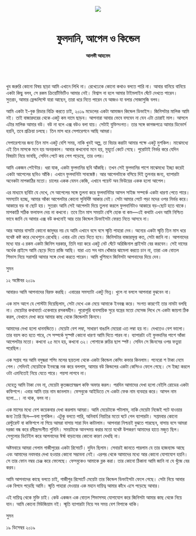 <div align=center>
<img src=https://images.prothomalo.com/prothomalo-bangla%2F2020-10%2F33bb28f3-29c1-4d69-8e1d-6740a9d5141c%2FAlvi_Ahmad_.png?rect=0%2C38%2C2844%2C1493&w=1200&ar=40%3A21&auto=format%2Ccompress&ogImage=true&mode=crop&overlay=&overlay_position=bottom&overlay_width_pct=1 />
<br><br>
<h1>ফুলদানি, আপেল ও কিন্ডেল</h1> 
<h4>আলভী আহমেদ</h4>
<br><br>
</div>

খুব জরুরি কোনো বিষয় ছাড়া আমি এখানে লিখি না। রেখেঢেকে কোনো কথাও বলতে পারি না। আবার বানিয়ে বানিয়ে একটা কিছু বলব, সে রকম ক্রিয়েটিভিটিও আমার নেই। বিশ্বাস না হলে আমার টাইমলাইন ঘেঁটে দেখতে পারেন। সুতরাং, আমার ফ্রেন্ডলিস্টে যারা আছেন, তারা ধরে নিতে পারেন যে আজও যা বলার সোজাসুজি বলব।

আমি একটা ই-বুক রিডার বিক্রি করতে চাই, ২০১৯ মডেলের একটা আমাজন কিন্ডেল ডিভাইস। জিনিসটার মালিক আমি নই। তাই বাজারদরের থেকে একটু কম দামে ছাড়ব। আপনারা আবার ভেবে বসবেন না যেন এটা চোরাই মাল। আসলে এটার মালিক আমার বউ। বউ না বলে এক্স বউও বলা যায়। সেটাই যুক্তিসংগত। তার সঙ্গে কাগজপত্রে আমার ডিভোর্স হয়নি, তবে প্রক্রিয়া চলছে। তিন মাস ধরে সেপারেশনে আছি আমরা।

সেপারেশনের জন্য তিন মাস একটু বেশি সময়, নাকি খুবই অল্প, তা বিচার করাটা আমার পক্ষে একটু মুশকিল। মাঝেমধ্যে এই তিন মাসকে মনে হয় অনন্তকাল। আবার কখনোবা মনে হয়, মুহূর্তে কেটে গেছে। পুরোটাই নির্ভর করে যেদিন বিষয়টা নিয়ে ভাবছি, সেদিন পেটে কয় পেগ পড়েছে, তার ওপর।

আমি একজন পেইন্টার। ধরা যাক, একটা ফুলদানির ছবি আঁকছি। তখন সেই ফুলদানির পাশে মাঝেমধ্যে ইচ্ছা করেই একটা আপেলের ছবিও আঁকি। এখানে ফুলদানিটা সাবজেক্ট। আর আপেলটাকে বসিয়ে দিই তুলনার জন্য, ব্যাপারটা অনেকটা মাপকাঠির মতো। চালের একক যেমন কেজি, এখানে পয়েন্ট অব ভিউয়ের একক হলো আপেল।

এর মাধ্যমে ছবিটা যে দেখে, সে আপেলের সঙ্গে তুলনা করে ফুলদানিটার আসল সাইজ সম্পর্কে একটা ধারণা পেতে পারে। সমস্যাটা হচ্ছে, আমার আঁকা আপেলটার কোনো সুনির্দিষ্ট আকার নেই। সেটা আমার পেটে পড়া মদের ওপর নির্ভর করে। আকারে বড় বা ছোট হয়। সুতরাং আমি সেই আপেলটা দিয়ে তুলনা করলে ফুলদানিটাও আকারে বড়-ছোট হতে থাকে। মাপকাঠি সঠিক ফলাফল দেয় না কখনো। তবে তিন মাস সময়টা বেশি হোক বা কম—এই কথাটা এখন আমি নিশ্চিত ভাবে জানি যে আমার এক্স বউ কখনোই আর তার কিন্ডেল ডিভাইসটা ফেরত নিতে আসবে না।

আর আমার বাসাটা কোনো জাদুঘর নয় যে আমি এখানে বসে বসে স্মৃতি পাহারা দেব। অন্যের একটা স্মৃতি তিন মাস ধরে যথেষ্ট কষ্ট করে দেখেশুনে রেখেছি। এবার এটা বেচে দিতে হবে। জিনিসটার বাজারমূল্য কত, সেটা জানি না। আপনাদের মধ্যে যার এ রকম একটা জিনিস দরকার, তিনি দয়া করে একটু নেট ঘেঁটে অরিজিনাল প্রাইসটা বের করবেন। সেই দামের অর্ধেক প্রাইসে আমি ছেড়ে দিতে রাজি আছি। যারা এত সব দাম খোঁজার ঝামেলা করতে চান না, তারা এক বোতল শিভাস নিয়ে সরাসরি আমার সঙ্গে দেখা করতে পারেন। আমি খুশিমনে জিনিসটা আপনাদের দিয়ে দেব।

সুমন

১২ অক্টোবর ২০১৯

আবারও আমি আপনাদের বিরক্ত করছি। এবারের সমস্যাটা একটু ভিন্ন। খুলে না বললে আপনারা বুঝবেন না।

এক মাস আগে যে পোস্টটা দিয়েছিলাম, সেটা দেখে এক মেয়ে আমাকে ইনবক্স করে। সংগত কারণেই তার নামটা বলছি না। মেয়েটার কথাবার্তা একেবারে রসকষহীন। পুরোপুরি ব্যবসায়িক সুরে যন্ত্রের মতো মেসেজ লিখে সে একটা জায়গা ঠিক করল, যেখানে দেখা করে আমার কাছ থেকে কিন্ডেলটা কিনবে।

আমাদের দেখা হলো ধানমন্ডিতে। মেয়েটা বেশ লম্বা, সাধারণ বাঙালি মেয়েরা এত লম্বা হয় না। দেখতেও বেশ ভালো। তার বয়স কত হতে পারে, সে সম্পর্কে সুস্পষ্ট কোনো ধারণা আমি দিতে পারব না। ব্যাপারটা ওই ফুলদানির পাশে আঁকা আপেলটার মতো। কখনো ২৫ মনে হয়, কখনো ৩২। পোশাকে রুচির ছাপ স্পষ্ট। সেদিন সে জিনসের ওপর ফতুয়া পরেছিল।

এক সপ্তাহ পর আমি বসুন্ধরা শপিং মলের ছয়তলা থেকে একটা কিন্ডেল কেসিং কভার কিনলাম। পনেরো শ টাকা নেমে গেল। সেদিনই মেয়েটাকে ইনবক্সে নক করে বললাম, আমার বউ কিন্ডলের একটা কেসিংও ফেলে গেছে। সে ইচ্ছা করলে ওটা এমনিতেই নিয়ে যেতে পারে। পয়সা লাগবে না।

যেহেতু আমি টাকা নেব না, মেয়েটা কৃতজ্ঞতাস্বরূপ কফি অফার করল। পরদিন আমাদের দেখা হলো বেইলি রোডের একটা কফিশপে। এবার আমি তার নাম জানলাম। ফেসবুকে আইডিতে সে একটা ফেক নাম ব্যবহার করে। আসল নাম হলো...। না থাক, বলব না।

এক মাসের মধ্যে বেশ কয়েকবার দেখা করলাম আমরা। আমি মেয়েটাকে পটালাম, নাকি মেয়েটা নিজেই পটে যাওয়ার জন্য তৈরি ছিল—বলা মুশকিল। এটুকু বলতে পারি, অনিবার্য নিয়তির মতো ঘটে গেল ব্যাপারটা। সপ্তমবার কোনো রেস্টুরেন্ট বা কফিশপে না গিয়ে আমরা বাসায় সারা দিন কাটালাম। আপনারা নিশ্চয়ই বুঝতে পারছেন, বাসায় বসে আমরা দরজা বন্ধ করে রবীন্দ্রসংগীত শুনিনি। সময়টাকে আনন্দময় করার মতো যথেষ্ট উপকরণ আমাদের হাতে মজুত ছিল। সেগুলোর ডিটেইল করে আপনাদের ঈর্ষা বাড়ানোর কোনো কারণ দেখছি না।

অষ্টমবারে আমরা গেলাম গাজীপুরের একটা রিসোর্টে। দুদিন ছিলাম। সেবারই জানতে পারলাম যে তার হাজব্যান্ড আছে এবং আমাদের নবমবার দেখা হওয়ার কোনো সম্ভাবনা নেই। এরপর থেকে আমাদের মধ্যে আর কোনো যোগাযোগ হয়নি। সে তার ফোন নম্বর চেঞ্জ করে ফেলেছে। ফেসবুকেও আমাকে ব্লক করা। তার কোনো ঠিকানা আমি জানি না যে খুঁজে বের করব।

আমি আপনাদের কাছে বলতে চাই, গাজীপুর রিসোর্টে মেয়েটা তার কিন্ডেল ডিভাইসটা ফেলে গেছে। সেটা নিয়ে আবার এক বিপদে পড়েছি আমি। স্মৃতি পাহারা দেওয়ার এক মহান দায়িত্ব আমার কাঁধে এসে পড়েছে আবার।

এই দায়িত্ব থেকে মুক্তি চাই। কেউ একজন এক বোতল শিভাসসহ যোগাযোগ করে জিনিসটা আমার কাছ থেকে নিয়ে যান। আমি কোনো মিউজিয়াম নই। স্মৃতি ব্যাপারটা নিয়ে সব সময় বেশ বিপাকে থাকি।

সুমন

১৯ ডিসেম্বর ২০১৯
